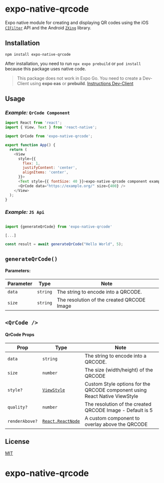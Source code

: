 # expo-native-qrcode

Expo native module for creating and displaying QR codes using the iOS [`CIFilter`](https://developer.apple.com/documentation/coreimage/cifilter) API and the Android [`ZXing`](https://github.com/zxing/zxing) library.

## Installation

```
npm install expo-native-qrcode
```

After installation, you need to run `npx expo prebuild` or `pod install` because this package uses native code.

> This package does not work in Expo Go. You need to create a Dev-Client using **expo eas** or **prebuild**. [Instructions Dev-Client](https://docs.expo.dev/develop/development-builds/create-a-build/)

## Usage

### _Example:_ `QrCode Component`

```js
import React from 'react';
import { View, Text } from 'react-native';

import QrCode from 'expo-native-qrcode';

export function App() {
  return (
    <View
      style={{
        flex: 1,
        justifyContent: 'center',
        alignItems: 'center',
      }}>
      <Text style={{ fontSize: 40 }}>expo-native-qrcode component example</Text>
      <QrCode data="https://example.org/" size={400} />
    </View>
  );
}
```

### _Example:_ `JS Api`

```js

import {generateQrCode} from 'expo-native-qrcode'

[...]

const result = await generateQrCode("Hello World", 5);
```

## `generateQrCode()`

#### Parameters:

| Parameter | Type     | Note                                       |
| --------- | -------- | ------------------------------------------ |
| `data`    | `string` | The string to encode into a QRCODE.        |
| `size`    | `string` | The resolution of the created QRCODE Image |

## `<QrCode />`

#### QrCode Props

| Prop           | Type                                                         | Note                                                                       |
| -------------- | ------------------------------------------------------------ | -------------------------------------------------------------------------- |
| `data`         | `string`                                                     | The string to encode into a QRCODE.                                        |
| `size`         | `number`                                                     | The size (width/height) of the QRCODE                                      |
| `style?`       | [`ViewStyle`](https://reactnative.dev/docs/view-style-props) | Custom Style options for the QRCODE component using React Native ViewStyle |
| `quality?`     | `number`                                                     | The resolution of the created QRCODE Image - Default is 5                  |
| `renderAbove?` | [`React.ReactNode`](https://reactnative.dev/docs/react-node) | A custom component to overlay above the QRCODE                             |

## License

[MIT](https://github.com/ALBUS12345/expo-native-qrcode/blob/main/LICENSE)
# expo-native-qrcode
